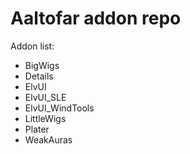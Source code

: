 # Aaltofar addon repo

Addon list:
-   BigWigs
-   Details
-   ElvUI
-   ElvUI_SLE
-   ElvUI_WindTools
-   LittleWigs
-   Plater
-   WeakAuras
